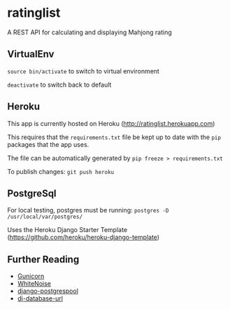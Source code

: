 # ratinglist
A REST API for calculating and displaying Mahjong rating

## VirtualEnv
`source bin/activate` to switch to virtual environment

`deactivate` to switch back to default

## Heroku
This app is currently hosted on Heroku (http://ratinglist.herokuapp.com)

This requires that the `requirements.txt` file be kept up to date with the `pip` packages that the app uses.

The file can be automatically generated by `pip freeze > requirements.txt`

To publish changes: `git push heroku`

## PostgreSql
For local testing, postgres must be running: `postgres -D /usr/local/var/postgres/`

Uses the Heroku Django Starter Template (https://github.com/heroku/heroku-django-template)

## Further Reading

- [Gunicorn](https://warehouse.python.org/project/gunicorn/)
- [WhiteNoise](https://warehouse.python.org/project/whitenoise/)
- [django-postgrespool](https://warehouse.python.org/project/django-postgrespool/)
- [dj-database-url](https://warehouse.python.org/project/dj-database-url/)
